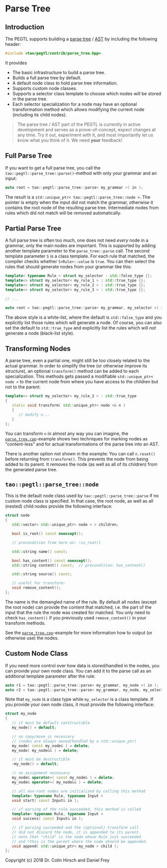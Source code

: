 # Parse Tree

## Introduction

The PEGTL supports building a [parse tree](https://en.wikipedia.org/wiki/Parse_tree) / [AST](https://en.wikipedia.org/wiki/Abstract_syntax_tree) by including the following header:

```c++
#include <tao/pegtl/contrib/parse_tree.hpp>
```

It provides

* The basic infrastructure to build a parse tree.
* Builds a full parse tree by default.
* A default node class to hold parse tree information.
* Supports custom node classes.
* Supports a selector class template to choose which nodes will be stored in the parse tree.
* Each selector specialization for a node may have an optional transformation method which allows modifying the current node (including its child nodes).

> The parse tree / AST part of the PEGTL is currently in active development and serves as a prove-of-concept, expect changes at any time. Try it out, experiment with it, and most importantly let us know what you think of it. We need **your** feedback!

## Full Parse Tree

If you want to get a full parse tree, you call the `tao::pegtl::parse_tree::parse()`-method with only your grammar and an input:

```c++
auto root = tao::pegtl::parse_tree::parse< my_grammar >( in );
```

The result is a `std::unique_ptr< tao::pegtl::parse_tree::node >`. The pointer is empty when the input did not match the grammar, otherwise it contains the root node of the resulting parse tree. Intermediate nodes from rules which did not match will be removed automatically.

## Partial Parse Tree

A full parse tree is often too much, one does not need *every* node in a grammar, only the main nodes are important. This is supported by adding another template parameter to the `parse_tree::parse` call. The second template parameter `S` is a class template. For each rule that matched, the compiler checks whether `S<Rule>::value` is `true`. You can then select the rules that should generate nodes from your grammar like this:

```c++
template< typename Rule > struct my_selector : std::false_type {};
template<> struct my_selector< my_rule_1 > : std::true_type {};
template<> struct my_selector< my_rule_2 > : std::true_type {};
template<> struct my_selector< my_rule_3 > : std::true_type {};

// ...

auto root = tao::pegtl::parse_tree::parse< my_grammar, my_selector >( in );
```

The above style is a white-list, where the default is `std::false_type` and you explicitly list those rules which will generate a node. Of course, you can also set the default to `std::true_type` and explicitly list the rules which will *not* generate a node (black-list style).

## Transforming Nodes

A parse tree, even a partial one, might still be too closely related to the actual grammar. In order to simplify the tree (or otherwise improve its structure), an optional `transform()` method can be added to each specialization. This methods gets passed a modifiable `std::unique_ptr< node >` to the current node from where you have access to the children but not to the parent:

```c++
template<> struct my_selector< my_rule_2 > : std::true_type
{
   static void transform( std::unique_ptr< node >& n )
   {
      // modify n...
   }
};
```

You can transform `n` in almost any way you can imagine, the [`parse_tree.cpp`](https://github.com/taocpp/PEGTL/blob/master/src/example/pegtl/parse_tree.cpp)-example shows two techniques for marking nodes as "content-less" and for actual transformations of the parse tree into an AST.

There is another option not shown in the example: You can call `n.reset()` before returning from `transform()`. This prevents the node from being added to its parent. It removes the node (as well as all of its children) from the generated parse tree.

## `tao::pegtl::parse_tree::node`

This is the default node class used by `tao::pegtl::parse_tree::parse` if no custom node class is specified. In that case, the root node, as well as all (nested) child nodes provide the following interface:

```c++
struct node
{
   std::vector< std::unique_ptr< node > > children;

   bool is_root() const noexcept();

   // precondition from here on: !is_root()

   std::string name() const;

   bool has_content() const noexcept();
   std::string content() const;  // precondition: has_content()

   std::string source() const;

   // useful for transform:
   void remove_content();
};
```

The name is the demangled name of the rule. By default all nodes (except the root node) can provide the content that matched, i.e. the part of the input that the rule the node was created for matched. You only need to check `has_content()` if you previously used `remove_content()` in your transform methods.

See the [`parse_tree.cpp`](https://github.com/taocpp/PEGTL/blob/master/src/example/pegtl/parse_tree.cpp)-example for more information how to output (or otherwise use) the nodes.

## Custom Node Class

If you need more control over how data is stored/handled in the nodes, you can provide your own node class. You can add it to the parse call as an additional template parameter after the rule:

```c++
auto r1 = tao::pegtl::parse_tree::parse< my_grammar, my_node >( in );
auto r2 = tao::pegtl::parse_tree::parse< my_grammar, my_node, my_selector >( in );
```

Note that `my_node` is a class type while `my_selector` is a class template. If you provide your own node class, it must provide the following interface:

```c++
struct my_node
{
   // it must be default constructible
   my_node() = default;

   // no copy/move is necessary
   // (nodes are always owned/handled by a std::unique_ptr)
   my_node( const my_node& ) = delete;
   my_node( my_node&& ) = delete;

   // it must be destructible
   ~my_node() = default;

   // no assignment necessary
   my_node& operator=( const my_node& ) = delete;
   my_node& operator=( my_node&& ) = delete;

   // all non-root nodes are initialized by calling this method
   template< typename Rule, typename Input >
   void start( const Input& in );

   // if parsing of the rule succeeded, this method is called
   template< typename Rule, typename Input >
   void success( const Input& in );

   // if parsing succeeded and the (optional) transform call
   // did not discard the node, it is appended to its parent.
   // note that "child" is the node whose Rule just succeeded
   // and *this is the parent where the node should be appended.
   void append( std::unique_ptr< my_node > child );
};
```

Copyright (c) 2018 Dr. Colin Hirsch and Daniel Frey
